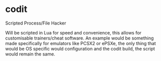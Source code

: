 # codit
Scripted Process/File Hacker

Will be scripted in Lua for speed and convenience,
this allows for customisable trainers/cheat software.
An example would be something made specifically for
emulators like PCSX2 or ePSXe, the only thing that would
be OS specific would configuration and the codit build,
the script would remain the same.
